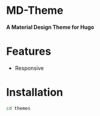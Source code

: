 # MD-Theme

**A Material Design Theme for Hugo**

# Features

- Responsive

# Installation

```bash
cd themes

```


